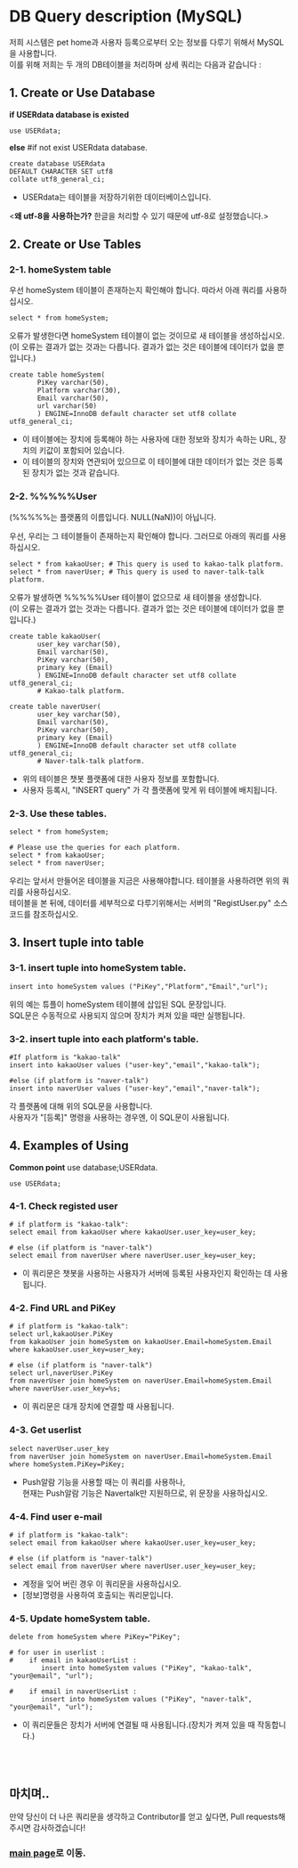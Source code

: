 # DB Query description (MySQL)

저희 시스템은 pet home과 사용자 등록으로부터 오는 정보를 다루기 위해서 MySQL을 사용합니다.<br/>
이를 위해 저희는 두 개의 DB테이블을 처리하며 상세 쿼리는 다음과 같습니다 :


## 1. Create or Use Database <br/>


**if USERdata database is existed**
```
use USERdata;
```

**else** #if not exist USERdata database.
```
create database USERdata
DEFAULT CHARACTER SET utf8 
collate utf8_general_ci;
```

- USERdata는 테이블을 저장하기위한 데이터베이스입니다.<br/>

<**왜 utf-8을 사용하는가?** 한글을 처리할 수 있기 때문에 utf-8로 설정했습니다.>


## 2. Create or Use Tables<br/>

### 2-1. homeSystem table<br/>

우선 homeSystem 테이블이 존재하는지 확인해야 합니다. 따라서 아래 쿼리를 사용하십시오.<br/>

```
select * from homeSystem;
```

오류가 발생한다면 homeSystem 테이블이 없는 것이므로 새 테이블을 생성하십시오.
(이 오류는 결과가 없는 것과는 다릅니다. 결과가 없는 것은 테이블에 데이터가 없을 뿐입니다.)

```
create table homeSystem(
       PiKey varchar(50),
       Platform varchar(30),
       Email varchar(50),
       url varchar(50)
       ) ENGINE=InnoDB default character set utf8 collate utf8_general_ci;
```

- 이 테이블에는 장치에 등록해야 하는 사용자에 대한 정보와 장치가 속하는 URL, 장치의 키값이 포함되어 있습니다.<br/>
- 이 테이블의 장치와 연관되어 있으므로 이 테이블에 대한 데이터가 없는 것은 등록된 장치가 없는 것과 같습니다.
  
  
### 2-2. %%%%%User<br/>
(%%%%%는 플랫폼의 이름입니다. NULL(NaN))이 아닙니다.<br/>

우선, 우리는 그 테이블들이 존재하는지 확인해야 합니다. 그러므로 아래의 쿼리를 사용하십시오.
```
select * from kakaoUser; # This query is used to kakao-talk platform.
select * from naverUser; # This query is used to naver-talk-talk platform.
```

오류가 발생하면 %%%%%User 테이블이 없으므로 새 테이블을 생성합니다.<br/>
(이 오류는 결과가 없는 것과는 다릅니다. 결과가 없는 것은 테이블에 데이터가 없을 뿐입니다.)

```
create table kakaoUser(
       user_key varchar(50),
       Email varchar(50),
       PiKey varchar(50),
       primary key (Email)
       ) ENGINE=InnoDB default character set utf8 collate utf8_general_ci;
       # Kakao-talk platform.
 
create table naverUser(
       user_key varchar(50),
       Email varchar(50),
       PiKey varchar(50),
       primary key (Email)
       ) ENGINE=InnoDB default character set utf8 collate utf8_general_ci;
       # Naver-talk-talk platform.
```

- 위의 테이블은 챗봇 플랫폼에 대한 사용자 정보를 포함합니다. <br/>
- 사용자 등록시, "INSERT query" 가 각 플랫폼에 맞게 위 테이블에 배치됩니다.


### 2-3. Use these tables.<br/>

```
select * from homeSystem;

# Please use the queries for each platform.
select * from kakaoUser;
select * from naverUser;
```

우리는 앞서서 만들어온 테이블을 지금은 사용해야합니다. 테이블을 사용하려면 위의 쿼리를 사용하십시오.<br/>
테이블을 본 뒤에, 데이터를 세부적으로 다루기위해서는 서버의 "RegistUser.py" 소스코드를 참조하십시오.


## 3. Insert tuple into table <br/>

### 3-1. insert tuple into homeSystem table.

```
insert into homeSystem values ("PiKey","Platform","Email","url");
```

위의 예는 튜플이 homeSystem 테이블에 삽입된 SQL 문장입니다.<br/>
SQL문은 수동적으로 사용되지 않으며 장치가 켜져 있을 때만 실행됩니다.<br/>


### 3-2. insert tuple into each platform's table.

```
#If platform is "kakao-talk"
insert into kakaoUser values ("user-key","email","kakao-talk");

#else (if platform is "naver-talk")
insert into naverUser values ("user-key","email","naver-talk");
```

각 플랫폼에 대해 위의 SQL문을 사용합니다. <br/>
사용자가 "[등록]" 명령을 사용하는 경우엔, 이 SQL문이 사용됩니다.


## 4. Examples of Using <br/>

**Common point** use database;USERdata. 

```
use USERdata;
```

### 4-1. Check registed user

```
# if platform is "kakao-talk":
select email from kakaoUser where kakaoUser.user_key=user_key;

# else (if platform is "naver-talk")
select email from naverUser where naverUser.user_key=user_key;
```

- 이 쿼리문은 챗봇을 사용하는 사용자가 서버에 등록된 사용자인지 확인하는 데 사용됩니다.


### 4-2. Find URL and PiKey

```
# if platform is "kakao-talk":
select url,kakaoUser.PiKey 
from kakaoUser join homeSystem on kakaoUser.Email=homeSystem.Email 
where kakaoUser.user_key=user_key;

# else (if platform is "naver-talk")
select url,naverUser.PiKey 
from naverUser join homeSystem on naverUser.Email=homeSystem.Email 
where naverUser.user_key=%s;
```

- 이 쿼리문은 대개 장치에 연결할 때 사용됩니다.


### 4-3. Get userlist

```
select naverUser.user_key 
from naverUser join homeSystem on naverUser.Email=homeSystem.Email 
where homeSystem.PiKey=PiKey;
```

- Push알람 기능을 사용할 때는 이 쿼리를 사용하나, <br/>
  현재는 Push알람 기능은 Navertalk만 지원하므로, 위 문장을 사용하십시오.
  
  
### 4-4. Find user e-mail

```
# if platform is "kakao-talk":
select email from kakaoUser where kakaoUser.user_key=user_key;

# else (if platform is "naver-talk")
select email from naverUser where naverUser.user_key=user_key;
```

- 계정을 잊어 버린 경우 이 쿼리문을 사용하십시오.
- [정보]명령을 사용하여 호출되는 쿼리문입니다.


### 4-5. Update homeSystem table.

```
delete from homeSystem where PiKey="PiKey";

# for user in userlist :
#    if email in kakaoUserList :
        insert into homeSystem values ("PiKey", "kakao-talk", "your@email", "url");
        
#    if email in naverUserList :
        insert into homeSystem values ("PiKey", "naver-talk", "your@email", "url");
```

- 이 쿼리문들은 장치가 서버에 연결될 때 사용됩니다.(장치가 켜져 있을 때 작동합니다.)<br/>

<br/><br/>


## 마치며..
만약 당신이 더 나은 쿼리문을 생각하고 Contributor를 얻고 싶다면, Pull requests해주시면 감사하겠습니다!
### [main page](https://github.com/kuj0210/IoT-Pet-Home-System/blob/master/README_KR.md)로 이동.
